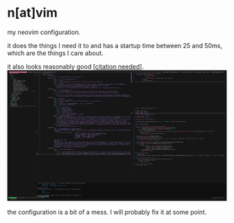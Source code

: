 # n[at]vim 
my neovim configuration.

it does the things I need it to and has a startup time between 25 and 50ms, which are the things I care about.

it also looks reasonably good [[citation needed]](https://en.wikipedia.org/wiki/Wikipedia:Citation_needed).
![screenshot of my neovim config](./assets/image.png)

the configuration is a bit of a mess. I will probably fix it at some point.
